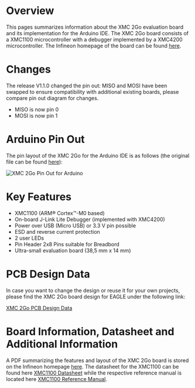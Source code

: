 # Overview
This pages summarizes information about the XMC 2Go evaluation board and its implementation for the Arduino IDE. The XMC 2Go board consists of a XMC1100 microcontroller with a debugger implemented by a XMC4200 microcontroller. The Infineon homepage of the board can be found [here](https://www.infineon.com/cms/de/product/evaluation-boards/KIT_XMC_2GO_XMC1100_V1/productType.html?productType=db3a304443537c4e01436ccecb5d154f#ispnTab9).

# Changes
The release V1.1.0 changed the pin out: MISO and MOSI have been swapped to ensure compatibility with additional existing boards, please compare pin out diagram for changes.
* MISO is now pin 0
* MOSI is now pin 1

# Arduino Pin Out
The pin layout of the XMC 2Go for the Arduino IDE is as follows (the original file can be found [here](https://github.com/Infineon/Assets/blob/master/Pictures/XMC%202Go_PO.jpg)):

![XMC 2Go Pin Out for Arduino](https://github.com/Infineon/Assets/blob/master/Pictures/XMC%202Go_PO.jpg)

# Key Features
* XMC1100 (ARM® Cortex™-M0 based)
* On-board J-Link Lite Debugger (implemented with XMC4200)
* Power over USB (Micro USB) or 3.3 V pin possible
* ESD and reverse current protection
* 2 user LEDs
* Pin Header 2x8 Pins suitable for Breadbord
* Ultra-small evaluation board (38,5 mm x 14 mm)

# PCB Design Data
In case you want to change the design or reuse it for your own projects, please find the XMC 2Go board design for EAGLE under the following link:

[XMC 2Go PCB Design Data](https://www.infineon.com/dgdl/PCB_Sources_XMC_2Go_Kit_with_XMC1100-V1.zip?fileId=db3a3043444ee5dc014453d9d14f78cb&sd=t)

# Board Information, Datasheet and Additional Information
A PDF summarizing the features and layout of the XMC 2Go board is stored on the Infineon homepage [here](https://www.infineon.com/dgdl/Board_Users_Manual_XMC_2Go_Kit_with_XMC1100_R1.0.pdf?fileId=db3a3043444ee5dc014453d6c75078c6).
The datasheet for the XMC1100 can be found here [XMC1100 Datasheet](https://www.infineon.com/dgdl/Infineon-xmc1100-DS-v01_04-EN.pdf?fileId=5546d46255dd933d0155e31763e577dc) while the respective reference manual is located here [XMC1100 Reference Manual](https://www.infineon.com/dgdl/Infineon-xmc1100-AA_rm-UM-v01_01-EN.pdf?fileId=5546d46255dd933d0155e31753b077af).

